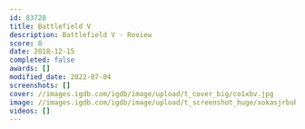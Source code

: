```yaml
---
id: 83728
title: Battlefield V
description: Battlefield V - Review
score: 8
date: 2018-12-15
completed: false
awards: []
modified_date: 2022-07-04
screenshots: []
cover: //images.igdb.com/igdb/image/upload/t_cover_big/co1xbv.jpg
image: //images.igdb.com/igdb/image/upload/t_screenshot_huge/xokasjrbubfkqtnvy9p3.jpg
videos: []
---
```

